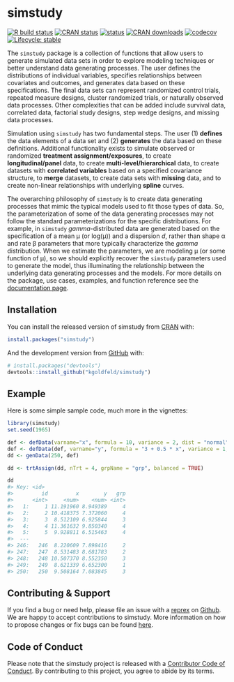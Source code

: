 simstudy
================

<!-- README.md is generated from README.Rmd. Please edit that file -->
<!-- badges: start -->

<a href="https://github.com/kgoldfeld/simstudy/actions"
target="_blank"><img
src="https://github.com/kgoldfeld/simstudy/workflows/R-CMD-check/badge.svg?branch=main"
alt="R build status" /></a>
<a href="https://CRAN.R-project.org/package=simstudy"
target="_blank"><img src="https://www.r-pkg.org/badges/version/simstudy"
alt="CRAN status" /></a>
<a href="https://joss.theoj.org/papers/10.21105/joss.02763"
target="_blank"><img
src="https://joss.theoj.org/papers/10.21105/joss.02763/status.svg"
alt="status" /></a>
<a href="https://CRAN.R-project.org/package=simstudy"
target="_blank"><img
src="https://cranlogs.r-pkg.org/badges/grand-total/simstudy"
alt="CRAN downloads" /></a>
<a href="https://app.codecov.io/gh/kgoldfeld/simstudy"
target="_blank"><img
src="https://app.codecov.io/gh/kgoldfeld/simstudy/branch/main/graph/badge.svg"
alt="codecov" /></a>
<a href="https://lifecycle.r-lib.org/articles/stages.html"
target="_blank"><img
src="https://img.shields.io/badge/lifecycle-stable-brightgreen.svg"
alt="Lifecycle: stable" /></a> <!-- badges: end -->

The `simstudy` package is a collection of functions that allow users to
generate simulated data sets in order to explore modeling techniques or
better understand data generating processes. The user defines the
distributions of individual variables, specifies relationships between
covariates and outcomes, and generates data based on these
specifications. The final data sets can represent randomized control
trials, repeated measure designs, cluster randomized trials, or
naturally observed data processes. Other complexities that can be added
include survival data, correlated data, factorial study designs, step
wedge designs, and missing data processes.

Simulation using `simstudy` has two fundamental steps. The user (1)
**defines** the data elements of a data set and (2) **generates** the
data based on these definitions. Additional functionality exists to
simulate observed or randomized **treatment assignment/exposures**, to
create **longitudinal/panel** data, to create
**multi-level/hierarchical** data, to create datasets with **correlated
variables** based on a specified covariance structure, to **merge**
datasets, to create data sets with **missing** data, and to create
non-linear relationships with underlying **spline** curves.

The overarching philosophy of `simstudy` is to create data generating
processes that mimic the typical models used to fit those types of data.
So, the parameterization of some of the data generating processes may
not follow the standard parameterizations for the specific
distributions. For example, in `simstudy` *gamma*-distributed data are
generated based on the specification of a mean μ (or log(μ)) and a
dispersion $d$, rather than shape α and rate β parameters that more
typically characterize the *gamma* distribution. When we estimate the
parameters, we are modeling μ (or some function of μ), so we should
explicitly recover the `simstudy` parameters used to generate the model,
thus illuminating the relationship between the underlying data
generating processes and the models. For more details on the package,
use cases, examples, and function reference see the [documentation
page](https://kgoldfeld.github.io/simstudy/articles/simstudy.html).

## Installation

You can install the released version of simstudy from
<a href="https://CRAN.R-project.org" target="_blank">CRAN</a> with:

``` r
install.packages("simstudy")
```

And the development version from
<a href="https://github.com/" target="_blank">GitHub</a> with:

``` r
# install.packages("devtools")
devtools::install_github("kgoldfeld/simstudy")
```

## Example

Here is some simple sample code, much more in the vignettes:

``` r
library(simstudy)
set.seed(1965)

def <- defData(varname="x", formula = 10, variance = 2, dist = "normal")
def <- defData(def, varname="y", formula = "3 + 0.5 * x", variance = 1, dist = "normal")
dd <- genData(250, def)

dd <- trtAssign(dd, nTrt = 4, grpName = "grp", balanced = TRUE)

dd
#> Key: <id>
#>         id         x        y   grp
#>      <int>     <num>    <num> <int>
#>   1:     1 11.191960 8.949389     4
#>   2:     2 10.418375 7.372060     4
#>   3:     3  8.512109 6.925844     3
#>   4:     4 11.361632 9.850340     4
#>   5:     5  9.928811 6.515463     4
#>  ---                               
#> 246:   246  8.220609 7.898416     2
#> 247:   247  8.531483 8.681783     2
#> 248:   248 10.507370 8.552350     3
#> 249:   249  8.621339 6.652300     1
#> 250:   250  9.508164 7.083845     3
```

## Contributing & Support

If you find a bug or need help, please file an issue with a
<a href="https://www.tidyverse.org/help/" target="_blank">reprex</a> on
<a href="https://github.com/kgoldfeld/simstudy/issues"
target="_blank">Github</a>. We are happy to accept contributions to
simstudy. More information on how to propose changes or fix bugs can be
found <a href="https://kgoldfeld.github.io/simstudy/CONTRIBUTING.html"
target="_blank">here</a>.

## Code of Conduct

Please note that the simstudy project is released with a
<a href="https://kgoldfeld.github.io/simstudy/CODE_OF_CONDUCT.html"
target="_blank">Contributor Code of Conduct</a>. By contributing to this
project, you agree to abide by its terms.

